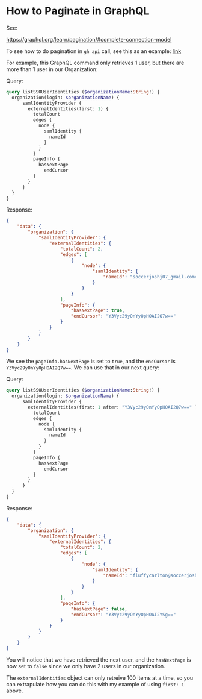 # How to Paginate in GraphQL

See:

https://graphql.org/learn/pagination/#complete-connection-model

To see how to do pagination in `gh api` call, see this as an example: [link](../gh-cli/get-enterprise-organizations.sh)

For example, this GraphQL command only retrieves 1 user, but there are more than 1 user in our Organization:

Query: 

```graphql
query listSSOUserIdentities ($organizationName:String!) {
  organization(login: $organizationName) {
      samlIdentityProvider {
        externalIdentities(first: 1) {
          totalCount
          edges {
            node {
              samlIdentity {
                nameId
              }
            }
          }
          pageInfo {
            hasNextPage
	          endCursor
          }
        }
      }
  }
}
```

Response:

```json
{
    "data": {
        "organization": {
            "samlIdentityProvider": {
                "externalIdentities": {
                    "totalCount": 2,
                    "edges": [
                        {
                            "node": {
                                "samlIdentity": {
                                    "nameId": "soccerjoshj07_gmail.com#EXT#@soccerjoshj07gmail.onmicrosoft.com"
                                }
                            }
                        }
                    ],
                    "pageInfo": {
                        "hasNextPage": true,
                        "endCursor": "Y3Vyc29yOnYyOpHOAI2Q7w=="
                    }
                }
            }
        }
    }
}
```

We see the `pageInfo.hasNextPage` is set to `true`, and the `endCursor` is `Y3Vyc29yOnYyOpHOAI2Q7w==`. We can use that in our next query:

Query: 

```graphql
query listSSOUserIdentities ($organizationName:String!) {
  organization(login: $organizationName) {
      samlIdentityProvider {
        externalIdentities(first: 1 after: "Y3Vyc29yOnYyOpHOAI2Q7w==" ) {
          totalCount
          edges {
            node {
              samlIdentity {
                nameId
              }
            }
          }
          pageInfo {
            hasNextPage
	          endCursor
          }
        }
      }
  }
}
```

Response: 

```json
{
    "data": {
        "organization": {
            "samlIdentityProvider": {
                "externalIdentities": {
                    "totalCount": 2,
                    "edges": [
                        {
                            "node": {
                                "samlIdentity": {
                                    "nameId": "fluffycarlton@soccerjoshj07gmail.onmicrosoft.com"
                                }
                            }
                        }
                    ],
                    "pageInfo": {
                        "hasNextPage": false,
                        "endCursor": "Y3Vyc29yOnYyOpHOAI2YSg=="
                    }
                }
            }
        }
    }
}
```

You will notice that we have retrieved the next user, and the `hasNextPage` is now set to `false` since we only have 2 users in our organization.

The `externalIdentities` object can only retreive 100 items at a time, so you can extrapulate how you can do this with my example of using `first: 1` above. 
